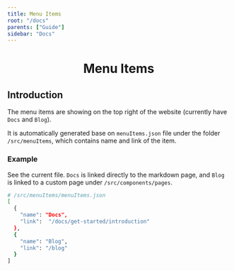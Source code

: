 ```yaml
---
title: Menu Items
root: "/docs"
parents: ["Guide"]
sidebar: "Docs"
---
```

<h1 align="center">
  Menu Items
</h1>

## Introduction

The menu items are showing on the top right of the website (currently have `Docs` and `Blog`).

It is automatically generated base on `menuItems.json` file under the folder `/src/menuItems`, which contains name and link of the item.

### Example

See the current file. `Docs` is linked directly to the markdown page, and `Blog` is linked to a custom page under `/src/components/pages`.
```sh
# /src/menuItems/menuItems.json
[
  { 
    "name": "Docs",
    "link":  "/docs/get-started/introduction"
  },
  {
    "name": "Blog",
    "link": "/blog"
  }
]
```

